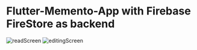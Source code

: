 # Flutter-Memento-App with Firebase FireStore as backend
![readScreen](https://user-images.githubusercontent.com/62788450/196031724-fb06cb01-7187-4c1c-91be-2e8f28d0a9e4.jpg)
![editingScreen](https://user-images.githubusercontent.com/62788450/196031734-60594e4f-b667-4bfb-8924-7db7e50051b4.jpg)
